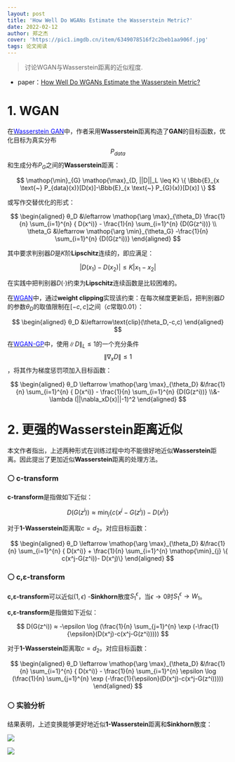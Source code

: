 ```yaml
---
layout: post
title: 'How Well Do WGANs Estimate the Wasserstein Metric?'
date: 2022-02-12
author: 郑之杰
cover: 'https://pic1.imgdb.cn/item/6349078516f2c2beb1aa906f.jpg'
tags: 论文阅读
---
```


> 讨论WGAN与Wasserstein距离的近似程度.

- paper：[How Well Do WGANs Estimate the Wasserstein Metric?](https://arxiv.org/abs/1910.03875)

# 1. WGAN

在[<font color=Blue>Wasserstein GAN</font>](https://0809zheng.github.io/2022/02/04/wgan.html)中，作者采用**Wasserstein**距离构造了**GAN**的目标函数，优化目标为真实分布$$P_{data}$$和生成分布$P_G$之间的**Wasserstein**距离：

$$   \mathop{\min}_{G} \mathop{\max}_{D, ||D||_L \leq K} \{ \Bbb{E}_{x \text{~} P_{data}(x)}[D(x)]-\Bbb{E}_{x \text{~} P_{G}(x)}[D(x)] \} $$

或写作交替优化的形式：

$$ \begin{aligned} θ_D &\leftarrow \mathop{\arg \max}_{\theta_D} \frac{1}{n} \sum_{i=1}^{n} { D(x^i)} - \frac{1}{n} \sum_{i=1}^{n} {D(G(z^i))}  \\ \theta_G &\leftarrow \mathop{\arg \min}_{\theta_G} -\frac{1}{n} \sum_{i=1}^{n} {D(G(z^i))} \end{aligned} $$

其中要求判别器$D$是$K$阶**Lipschitz**连续的，即应满足：

$$ | D(x_1)-D(x_2) | ≤K | x_1-x_2 | $$

在实践中把判别器$D(\cdot)$约束为**Lipschitz**连续函数是比较困难的。

在[<font color=Blue>WGAN</font>](https://0809zheng.github.io/2022/02/04/wgan.html)中，通过**weight clipping**实现该约束：在每次梯度更新后，把判别器$D$的参数$θ_D$的取值限制在$[-c,c]$之间（$c$常取$0.01$）：

$$ \begin{aligned}  θ_D &\leftarrow\text{clip}(\theta_D,-c,c)  \end{aligned} $$

在[<font color=Blue>WGAN-GP</font>](https://0809zheng.github.io/2022/02/06/wgangp.html)中，使用$\|D\|_L \leq 1$的一个充分条件$$\|\nabla_xD\| \leq 1$$，将其作为梯度惩罚项加入目标函数：

$$ \begin{aligned} θ_D \leftarrow \mathop{\arg \max}_{\theta_D} &\frac{1}{n} \sum_{i=1}^{n} { D(x^i)} - \frac{1}{n} \sum_{i=1}^{n} {D(G(z^i))} \\&- \lambda (||\nabla_xD(x)||-1)^2 \end{aligned} $$


# 2. 更强的Wasserstein距离近似

本文作者指出，上述两种形式在训练过程中均不能很好地近似**Wasserstein**距离。因此提出了更加近似**Wasserstein**距离的处理方法。

### ⚪ c-transform

**c-transform**是指做如下近似：

$$ D(G(z^i)) ≈ \mathop{\min}_{j} \{ c(x^j-G(z^i))- D(x^j)\} $$

对于**1-Wasserstein**距离取$c=d_2$。对应目标函数：

$$ \begin{aligned} θ_D \leftarrow \mathop{\arg \max}_{\theta_D} &\frac{1}{n} \sum_{i=1}^{n} { D(x^i)} + \frac{1}{n} \sum_{i=1}^{n} \mathop{\min}_{j} \{ c(x^j-G(z^i))- D(x^j)\}  \end{aligned} $$

### ⚪ c,ε-transform

**c,ε-transform**可以近似$(1,\epsilon)$ -**Sinkhorn**散度$S_1^{\epsilon}$，当$\epsilon \to 0$时$S_1^{\epsilon} \to W_1$。

**c,ε-transform**是指做如下近似：

$$ D(G(z^i)) ≈ -\epsilon \log (\frac{1}{n} \sum_{j=1}^{n} \exp (-\frac{1}{\epsilon}(D(x^j)-c(x^j-G(z^i)))))  $$

对于**1-Wasserstein**距离取$c=d_2$。对应目标函数：

$$ \begin{aligned} θ_D \leftarrow \mathop{\arg \max}_{\theta_D} &\frac{1}{n} \sum_{i=1}^{n} { D(x^i)} - \frac{1}{n} \sum_{i=1}^{n} \epsilon \log (\frac{1}{n} \sum_{j=1}^{n} \exp (-\frac{1}{\epsilon}(D(x^j)-c(x^j-G(z^i)))))  \end{aligned} $$

### ⚪ 实验分析

结果表明，上述变换能够更好地近似**1-Wasserstein**距离和**Sinkhorn**散度：

![](https://pic1.imgdb.cn/item/63490d8416f2c2beb1b4c075.jpg)

![](https://pic1.imgdb.cn/item/63490dde16f2c2beb1b550b0.jpg)